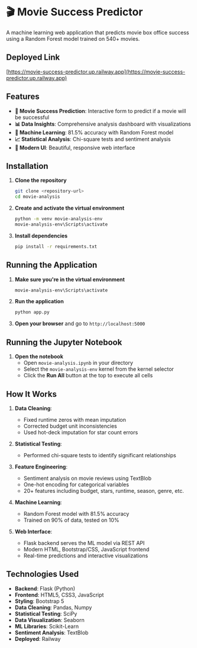 # 🎬 Movie Success Predictor

A machine learning web application that predicts movie box office success using a Random Forest model trained on 540+ movies.

## Deployed Link

[https://movie-success-predictor.up.railway.app](https://movie-success-predictor.up.railway.app)

## Features

- **🎯 Movie Success Prediction**: Interactive form to predict if a movie will be successful
- **📊 Data Insights**: Comprehensive analysis dashboard with visualizations
- **🧠 Machine Learning**: 81.5% accuracy with Random Forest model
- **📈 Statistical Analysis**: Chi-square tests and sentiment analysis
- **🎨 Modern UI**: Beautiful, responsive web interface

## Installation

1. **Clone the repository**
   ```bash
   git clone <repository-url>
   cd movie-analysis
   ```

2. **Create and activate the virtual environment**
   ```bash
   python -m venv movie-analysis-env
   movie-analysis-env\Scripts\activate
   ```

3. **Install dependencies**
   ```bash
   pip install -r requirements.txt
   ```

## Running the Application

1. **Make sure you're in the virtual environment**
   ```bash
   movie-analysis-env\Scripts\activate
   ```

2. **Run the application**
   ```bash
   python app.py
   ```

3. **Open your browser** and go to `http://localhost:5000`

## Running the Jupyter Notebook

1. **Open the notebook**
   - Open `movie-analysis.ipynb` in your directory
   - Select the `movie-analysis-env` kernel from the kernel selector
   - Click the **Run All** button at the top to execute all cells

## How It Works

1. **Data Cleaning**: 
   - Fixed runtime zeros with mean imputation
   - Corrected budget unit inconsistencies
   - Used hot-deck imputation for star count errors

2. **Statistical Testing**:
   - Performed chi-square tests to identify significant relationships

3. **Feature Engineering**:
   - Sentiment analysis on movie reviews using TextBlob
   - One-hot encoding for categorical variables
   - 20+ features including budget, stars, runtime, season, genre, etc.

4. **Machine Learning**:
   - Random Forest model with 81.5% accuracy
   - Trained on 90% of data, tested on 10%

5. **Web Interface**:
   - Flask backend serves the ML model via REST API
   - Modern HTML, Bootstrap/CSS, JavaScript frontend
   - Real-time predictions and interactive visualizations

## Technologies Used

- **Backend**: Flask (Python)
- **Frontend**: HTML5, CSS3, JavaScript
- **Styling**: Bootstrap 5
- **Data Cleaning**: Pandas, Numpy
- **Statistical Testing**: SciPy
- **Data Visualization**: Seaborn
- **ML Libraries**: Scikit-Learn
- **Sentiment Analysis**: TextBlob
- **Deployed**: Railway

